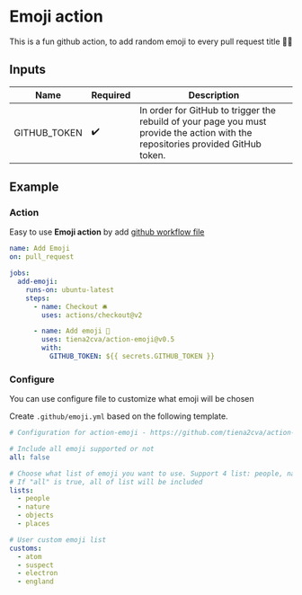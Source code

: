 # Emoji action

This is a fun github action, to add random emoji to every pull request title 🚀💖

## Inputs

| Name         | Required           | Description                                                                                                                      |
| ------------ | ------------------ | -------------------------------------------------------------------------------------------------------------------------------- |
| GITHUB_TOKEN | :heavy_check_mark: | In order for GitHub to trigger the rebuild of your page you must provide the action with the repositories provided GitHub token. |

## Example

### Action

Easy to use **Emoji action** by add [github workflow file](https://docs.github.com/en/free-pro-team@latest/actions/quickstart)

```yml
name: Add Emoji
on: pull_request

jobs:
  add-emoji:
    runs-on: ubuntu-latest
    steps:
      - name: Checkout 🛎️
        uses: actions/checkout@v2

      - name: Add emoji 🥰
        uses: tiena2cva/action-emoji@v0.5
        with:
          GITHUB_TOKEN: ${{ secrets.GITHUB_TOKEN }}
```

### Configure

You can use configure file to customize what emoji will be chosen

Create `.github/emoji.yml` based on the following template.

```yml
# Configuration for action-emoji - https://github.com/tiena2cva/action-emoji

# Include all emoji supported or not
all: false

# Choose what list of emoji you want to use. Support 4 list: people, nature, objects, places.
# If "all" is true, all of list will be included
lists:
  - people
  - nature
  - objects
  - places

# User custom emoji list
customs:
  - atom
  - suspect
  - electron
  - england
```
